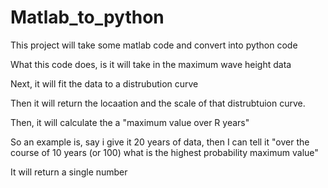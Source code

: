 # Matlab_to_python
This project will take some matlab code and convert into python code

What this code does, is it will take in the maximum wave height data

Next, it will fit the data to a distrubution curve

Then it will return the locaation and the scale of that distrubtuion curve.

Then, it will calculate the a "maximum value over R years" 

So an example is, say i give it 20 years of data, then I can tell it "over the course of 10 years (or 100) what is the highest probability maximum value" 


It will return a single number 
